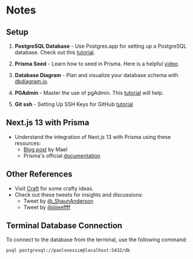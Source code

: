 # Notes

## Setup

1. **PostgreSQL Database** - Use Postgres.app for setting up a PostgreSQL database. Check out this [tutorial](https://www.youtube.com/watch?v=wTqosS71Dc4&t=100s&ab_channel=Prisma).

2. **Prisma Seed** - Learn how to seed in Prisma. Here is a helpful [video](https://www.youtube.com/watch?v=2LwTUIqjbPo&ab_channel=Prisma).

3. **Database Diagram** - Plan and visualize your database schema with [dbdiagram.io](https://dbdiagram.io/d).

4. **PGAdmin** - Master the use of pgAdmin. This [tutorial](https://www.youtube.com/watch?v=WFT5MaZN6g4&ab_channel=DatabaseStar) will help.

5. **Git ssh** - Setting Up SSH Keys for GitHub [tutorial](https://www.youtube.com/watch?v=8X4u9sca3Io&ab_channel=VictorGeislinger)

## Next.js 13 with Prisma

- Understand the integration of Next.js 13 with Prisma using these resources:
  - [Blog post](https://mael.app/blog/nextjs-13-app-directory-prisma-3nnl) by Mael
  - Prisma's official [documentation](https://www.prisma.io/docs/guides/other/troubleshooting-orm/help-articles/nextjs-prisma-client-dev-practices)

## Other References

- Visit [Craft](https://craft.mxkaske.dev/) for some crafty ideas.
- Check out these tweets for insights and discussions:
  - Tweet by [@\_ShaunAnderson](https://twitter.com/_ShaunAnderson/status/1661632252068102144/photo/1)
  - Tweet by [@jjjjeeffff](https://twitter.com/jjjjeeffff/status/1656476058420666368)

## Terminal Database Connection

To connect to the database from the terminal, use the following command:

```bash
psql postgresql://paolonessim@localhost:5432/db
```
